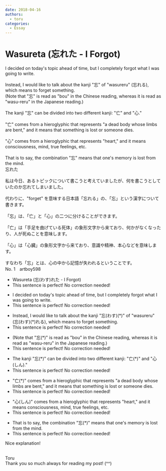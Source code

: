```yaml
---
date: 2018-04-16
authors:
  - toru
categories:
  - Essay
---
```


<h1 id="subject_show">Wasureta (忘れた - I Forgot)</h1>
<div class="date" hidden>Apr 16, 2018 10:36</div>
<div id="post"><div id="body_show_ori">
I decided on today's topic ahead of time, but I completely forgot what I was going to write.<br/><br/>Instead, I would like to talk about the kanji "忘" of "wasureru" (忘れる), which means to forget something.<br/>(Note that "忘" is read as "bou" in the Chinese reading, whereas it is read as "wasu-reru" in the Japanese reading.)<br/><br/>The kanji "忘" can be divided into two different kanji: "亡" and "心."<br/><br/>"亡" comes from a hieroglyphic that represents "a dead body whose limbs are bent," and it means that something is lost or someone dies.<br/><br/>"心" comes from a hieroglyphic that represents "heart," and it means consciousness, mind, true feelings, etc.<br/><br/>That is to say, the combination "忘" means that one's memory is lost from the mind.
</div></div>

<!-- more -->

<div id="post_ja"><div id="body_show_mo">
忘れた<br/><br/>私は今日、あるトピックについて書こうと考えていましたが、何を書こうとしていたのか忘れてしまいました。<br/><br/>代わりに、"forget" を意味する日本語「忘れる」の、「忘」という漢字について書きます。<br/><br/>「忘」は、「亡」と「心」の二つに分けることができます。<br/><br/>「亡」は「手足を曲げている死体」の象形文字から来ており、何かがなくなったり、人が死ぬことを意味します。<br/><br/>「心」は「心臓」の象形文字から来ており、意識や精神、本心などを意味します。<br/><br/>すなわち「忘」とは、心の中から記憶が失われるということです。
</div></div>
<div id="block"><div class="first_name"> No. 1　<span class="just_name">artboy598</span></div><div id="block2">
<ul class="correction_field">
<li class="incorrect">Wasureta (忘(わす)れた - I Forgot)</li>
<li class="corrected perfect">This sentence is perfect! No correction needed!</li>
</ul>
<ul class="correction_field">
<li class="incorrect">I decided on today's topic ahead of time, but I completely forgot what I was going to write.</li>
<li class="corrected perfect">This sentence is perfect! No correction needed!</li>
</ul>
<ul class="correction_field">
<li class="incorrect">Instead, I would like to talk about the kanji "忘(わす)(*)" of "wasureru" (忘(わす)(*)れる), which means to forget something.</li>
<li class="corrected perfect">This sentence is perfect! No correction needed!</li>
</ul>
<ul class="correction_field">
<li class="incorrect">(Note that "忘(*)" is read as "bou" in the Chinese reading, whereas it is read as "wasu-reru" in the Japanese reading.)</li>
<li class="corrected perfect">This sentence is perfect! No correction needed!</li>
</ul>
<ul class="correction_field">
<li class="incorrect">The kanji "忘(*)" can be divided into two different kanji: "亡(*)" and "心(しん)."</li>
<li class="corrected perfect">This sentence is perfect! No correction needed!</li>
</ul>
<ul class="correction_field">
<li class="incorrect">"亡(*)" comes from a hieroglyphic that represents "a dead body whose limbs are bent," and it means that something is lost or someone dies.</li>
<li class="corrected perfect">This sentence is perfect! No correction needed!</li>
</ul>
<ul class="correction_field">
<li class="incorrect">"心(しん)" comes from a hieroglyphic that represents "heart," and it means consciousness, mind, true feelings, etc.</li>
<li class="corrected perfect">This sentence is perfect! No correction needed!</li>
</ul>
<ul class="correction_field">
<li class="incorrect">That is to say, the combination "忘(*)" means that one's memory is lost from the mind.</li>
<li class="corrected perfect">This sentence is perfect! No correction needed!</li>
</ul>
<p class="comment_small">
 Nice explanation!
 <br/>
 <br/>
</p>

</div><div class="name"><span class="just_name">Toru</span><br>
Thank you so much always for reading my post! (^^)
</div>
</div>
